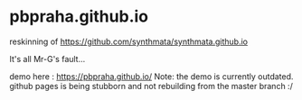 # pbpraha.github.io
reskinning of https://github.com/synthmata/synthmata.github.io

It's all Mr-G's fault...

demo here : https://pbpraha.github.io/
Note: the demo is currently outdated. github pages is being stubborn and not rebuilding from the master branch :/
